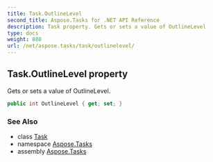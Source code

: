 ```yaml
---
title: Task.OutlineLevel
second_title: Aspose.Tasks for .NET API Reference
description: Task property. Gets or sets a value of OutlineLevel
type: docs
weight: 880
url: /net/aspose.tasks/task/outlinelevel/
---
```

## Task.OutlineLevel property

Gets or sets a value of OutlineLevel.

```csharp
public int OutlineLevel { get; set; }
```

### See Also

* class [Task](../)
* namespace [Aspose.Tasks](../../task/)
* assembly [Aspose.Tasks](../../../)



